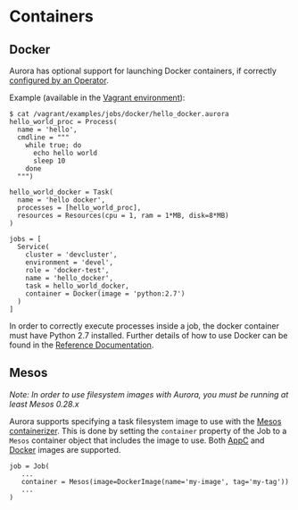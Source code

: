 Containers
==========

Docker
------

Aurora has optional support for launching Docker containers, if correctly [configured by an Operator](../operations/configuration.md#docker-containers).

Example (available in the [Vagrant environment](../getting-started/vagrant.md)):


    $ cat /vagrant/examples/jobs/docker/hello_docker.aurora
    hello_world_proc = Process(
      name = 'hello',
      cmdline = """
        while true; do
          echo hello world
          sleep 10
        done
      """)

    hello_world_docker = Task(
      name = 'hello docker',
      processes = [hello_world_proc],
      resources = Resources(cpu = 1, ram = 1*MB, disk=8*MB)
    )

    jobs = [
      Service(
        cluster = 'devcluster',
        environment = 'devel',
        role = 'docker-test',
        name = 'hello_docker',
        task = hello_world_docker,
        container = Docker(image = 'python:2.7')
      )
    ]


In order to correctly execute processes inside a job, the docker container must have Python 2.7
installed. Further details of how to use Docker can be found in the
[Reference Documentation](../reference/configuration.md#docker-object).

Mesos
-----

*Note: In order to use filesystem images with Aurora, you must be running at least Mesos 0.28.x*

Aurora supports specifying a task filesystem image to use with the [Mesos containerizer](http://mesos.apache.org/documentation/latest/container-image/).
This is done by setting the ```container``` property of the Job to a ```Mesos``` container object
that includes the image to use. Both [AppC](https://github.com/appc/spec/blob/master/SPEC.md) and 
[Docker](https://github.com/docker/docker/blob/master/image/spec/v1.md) images are supported.

```
job = Job(
   ...
   container = Mesos(image=DockerImage(name='my-image', tag='my-tag'))
   ...
)
```
